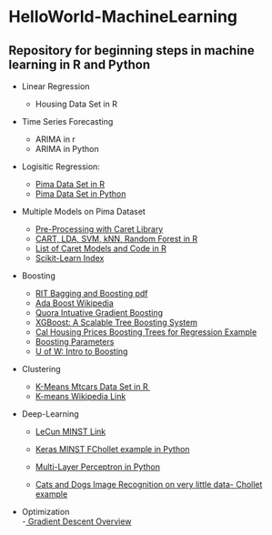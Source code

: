 # HelloWorld-MachineLearning

## Repository for beginning steps in machine learning in R and Python

* Linear Regression
  - Housing Data Set in R

* Time Series Forecasting
  - ARIMA in r
  - ARIMA in Python
  
* Logisitic Regression:

  - <a href = "https://github.com/rakato/HelloWorld-MachineLearning/blob/master/pima_glm.r" > Pima Data Set in R </a>
   - <a href = "https://github.com/rakato/HelloWorld-MachineLearning/blob/master/pima_logistic.py" > Pima Data Set in Python </a>

* Multiple Models on Pima Dataset  
  
   - <a href ="https://topepo.github.io/caret/pre-processing.html#pp" > Pre-Processing with Caret Library </a>
   - <a href = "https://github.com/rakato/HelloWorld-MachineLearning/blob/master/multiple_models_pima.r" > CART, LDA, SVM, kNN, Random Forest in R </a>
   - <a href = "https://github.com/topepo/caret/tree/master/models/files" > List of Caret Models and Code in R </a>
   - <a href ="http://scikit-learn.org/stable/index.html" > Scikit-Learn Index </a>
 * Boosting
   - <a href ="https://www.cs.rit.edu/~rlaz/prec20092/slides/Bagging_and_Boosting.pdf" > RIT Bagging and Boosting pdf </a>
   - <a href ="https://en.wikipedia.org/wiki/AdaBoost"> Ada Boost Wikipedia </a>
   - <a href ="https://www.quora.com/What-is-an-intuitive-explanation-of-Gradient-Boosting"> Quora Intuative Gradient Boosting
   - <a href ="https://arxiv.org/pdf/1603.02754v1.pdf"> XGBoost: A Scalable Tree Boosting System</a>
   - <a href = "https://shankarmsy.github.io/stories/gbrt-sklearn.html" > Cal Housing Prices Boosting Trees for Regression Example </a>
   - <a href = "https://xgboost.readthedocs.io/en/latest/parameter.html"> Boosting Parameters <a/>
   - <a href = "https://homes.cs.washington.edu/~tqchen/pdf/BoostedTree.pdf"> U of W:  Intro to Boosting <a/>
  
  
* Clustering

  - <a href = "https://github.com/rakato/HelloWorld-MachineLearning/blob/master/kmeansmtcars.r"> K-Means Mtcars Data Set in R </a>
  
  - <a href = "https://en.wikipedia.org/wiki/K-means_clustering"> K-means Wikipedia Link </a>


* Deep-Learning
  
  - <a href = "http://yann.lecun.com/exdb/mnist/"> LeCun MINST Link </a>

  - <a href = "https://github.com/fchollet/keras/blob/master/examples/mnist_mlp.py">  Keras MINST FChollet example in Python  </a>

  - <a href = "https://github.com/rakato/HelloWorld-MachineLearning/blob/master/MNISTMultiLayer_perceptron.py"> Multi-Layer Perceptron in Python </a>

  - <a href = "https://blog.keras.io/building-powerful-image-classification-models-using-very-little-data.html"> Cats and Dogs Image Recognition on very little data- Chollet example </a>
  
  
* Optimization  
  -<a href = "http://sebastianruder.com/optimizing-gradient-descent/" > Gradient Descent Overview </a>
  
